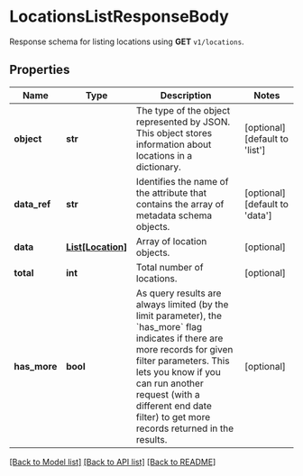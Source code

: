 # LocationsListResponseBody

Response schema for listing locations using **GET** `v1/locations`.

## Properties

Name | Type | Description | Notes
------------ | ------------- | ------------- | -------------
**object** | **str** | The type of the object represented by JSON. This object stores information about locations in a dictionary. | [optional] [default to 'list']
**data_ref** | **str** | Identifies the name of the attribute that contains the array of metadata schema objects. | [optional] [default to 'data']
**data** | [**List[Location]**](Location.md) | Array of location objects. | [optional] 
**total** | **int** | Total number of locations. | [optional] 
**has_more** | **bool** | As query results are always limited (by the limit parameter), the &#x60;has_more&#x60; flag indicates if there are more records for given filter parameters. This lets you know if you can run another request (with a different end date filter) to get more records returned in the results. | [optional] 

[[Back to Model list]](../README.md#documentation-for-models) [[Back to API list]](../README.md#documentation-for-api-endpoints) [[Back to README]](../README.md)



